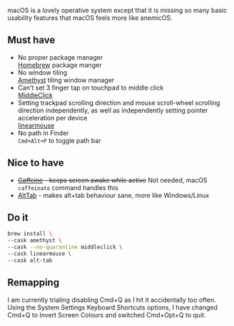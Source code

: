 macOS is a lovely operative system except that it is missing so many basic usability features that macOS feels more like anemicOS.

## Must have

- No proper package manager  
   [Homebrew](https://brew.sh/) package manger
- No window tiling  
   [Amethyst](https://ianyh.com/amethyst/) tiling window manager
- Can't set  3 finger tap on touchpad to middle click  
   [MiddleClick](https://github.com/artginzburg/MiddleClick-Ventura)
- Setting trackpad scrolling direction and mouse scroll-wheel scrolling direction independently, as well as independently setting pointer acceleration per device  
   [linearmouse](https://linearmouse.app/)
- No path in Finder  
  `Cmd+Alt+P` to toggle path bar

## Nice to have

- ~~[Caffeine](https://intelliscapesolutions.com/apps/caffeine) - keeps screen awake while active~~ Not needed, macOS `caffeinate` command handles this
- [AltTab](https://alt-tab-macos.netlify.app/) - makes alt+tab behaviour sane, more like Windows/Linux

## Do it

```sh
brew install \
--cask amethyst \
--cask --no-quarantine middleclick \
--cask linearmouse \
--cask alt-tab
```

## Remapping

I am currently trialing disabling Cmd+Q as I hit it accidentally too often. Using the System Settings Keyboard Shortcuts options, I have changed Cmd+Q to Invert Screen Colours and switched Cmd+Opt+Q to quit.